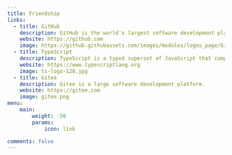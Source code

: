 ```yaml
---
title: Friendship
links:
  - title: GitHub
    description: GitHub is the world's largest software development platform.
    website: https://github.com
    image: https://github.githubassets.com/images/modules/logos_page/GitHub-Mark.png
  - title: TypeScript
    description: TypeScript is a typed superset of JavaScript that compiles to plain JavaScript.
    website: https://www.typescriptlang.org
    image: ts-logo-128.jpg
  - title: Gitee
    description: Gitee is a large software development platform.
    website: https://gitee.com
    image: gitee.png
menu:
    main: 
        weight: -50
        params:
            icon: link

comments: false
---
```





